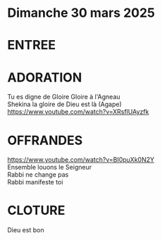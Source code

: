 # Dimanche 30 mars 2025

# ENTREE


# ADORATION
Tu es digne de Gloire
Gloire à l'Agneau  
Shekina la gloire de Dieu est là (Agape)    
https://www.youtube.com/watch?v=XRsflUAyzfk  

# OFFRANDES
https://www.youtube.com/watch?v=BI0puXk0N2Y  
Ensemble louons le Seigneur  
Rabbi ne change pas  
Rabbi manifeste toi  

# CLOTURE
Dieu est bon  
